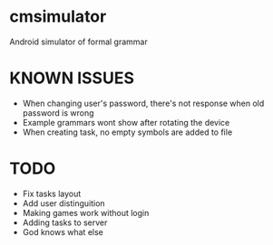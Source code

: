 # cmsimulator
Android simulator of formal grammar

# KNOWN ISSUES

- When changing user's password, there's not response when old password is wrong
- Example grammars wont show after rotating the device
- When creating task, no empty symbols are added to file

# TODO

- Fix tasks layout
- Add user distinguition
- Making games work without login
- Adding tasks to server
- God knows what else
